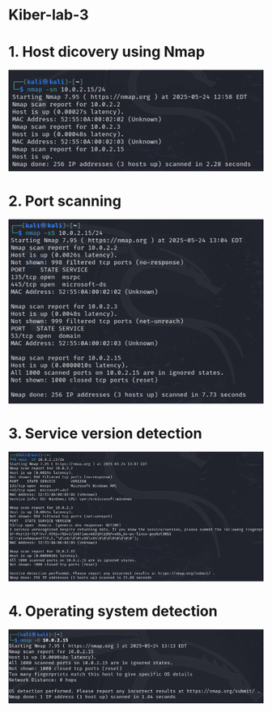 # Kiber-lab-3

# 1. Host dicovery using Nmap

![alt text](https://github.com/senanhacizade/Kiber-lab-3/blob/main/1.png)

# 2. Port scanning

![alt text](https://github.com/senanhacizade/Kiber-lab-3/blob/main/2.png)

# 3. Service version detection

![alt text](https://github.com/senanhacizade/Kiber-lab-3/blob/main/3.png)

# 4. Operating system detection

![alt text](https://github.com/senanhacizade/Kiber-lab-3/blob/main/4.png)

